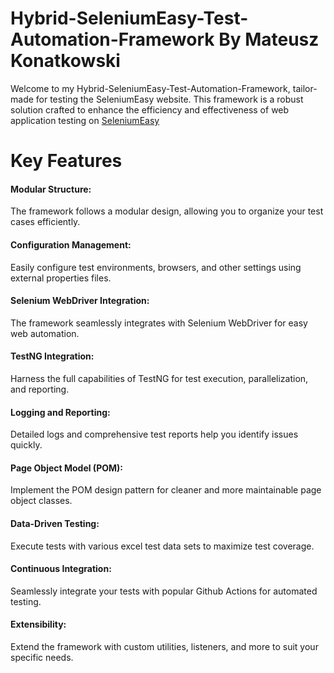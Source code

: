
# Hybrid-SeleniumEasy-Test-Automation-Framework By Mateusz Konatkowski

Welcome to my Hybrid-SeleniumEasy-Test-Automation-Framework, tailor-made for testing the SeleniumEasy website. This framework is a robust solution crafted to enhance the efficiency and effectiveness of web application testing on <a href="https://demo.seleniumeasy.com/" rel="nofollow">SeleniumEasy</a>

# Key Features
 

#### Modular Structure:
The framework follows a modular design, allowing you to organize your test cases efficiently.

#### Configuration Management:
Easily configure test environments, browsers, and other settings using external properties files.

#### Selenium WebDriver Integration:
The framework seamlessly integrates with Selenium WebDriver for easy web automation.

#### TestNG Integration:
Harness the full capabilities of TestNG for test execution, parallelization, and reporting.

#### Logging and Reporting:
Detailed logs and comprehensive test reports help you identify issues quickly.

#### Page Object Model (POM):
Implement the POM design pattern for cleaner and more maintainable page object classes.

#### Data-Driven Testing:
Execute tests with various excel test data sets to maximize test coverage.

#### Continuous Integration:
Seamlessly integrate your tests with popular Github Actions for automated testing.

#### Extensibility:
Extend the framework with custom utilities, listeners, and more to suit  your specific needs.



